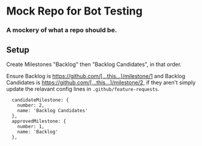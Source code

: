 # Mock Repo for Bot Testing
### A mockery of what a repo should be.

## Setup
Create Milestones "Backlog" then "Backlog Candidates", in that order. 

Ensure Backlog is https://github.com/[...this...]/milestone/1 and Backlog Candidates is https://github.com/[...this...]/milestone/2, if they aren't simply update the relavant config lines in `.github/feature-requests`.

```
  candidateMilestone: {
    number: 2,
    name: 'Backlog Candidates'
  },
  approvedMilestone: {
    number: 1,
    name: 'Backlog'
  },
```
